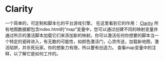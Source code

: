 Clarity
=======

一个简单的，可定制和脚本化的平台游戏引擎。
在这里看到它的作用： [Clarity](https://chencaden.github.io/Clarity/)
所有地图数据都包含index.html的“map”变量中，您可以通过创建不同的映射变量并通过所示的激活脚本加载它们来添加新的映射。你可以激活任何你想要的脚本当一个特定的瓷砖进入，有无数的可能性，如颜色激活门，心灵传送，加载新地图，激活陷阱，并杀死玩家。你的想象力有限，所以要有创造力。
查看map变量中的注释，以了解它是如何工作的。
